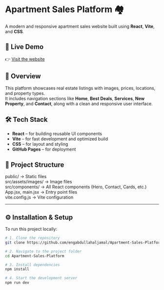 # Apartment Sales Platform 🏘️

A modern and responsive apartment sales website built using **React**, **Vite**, and **CSS**.

## 🔗 Live Demo  
👉 [Visit the website](https://engabdullahaljamal.github.io/Apartment-Sales-Platform/)

## 📌 Overview

This platform showcases real estate listings with images, prices, locations, and property types.  
It includes navigation sections like **Home**, **Best Deals**, **Services**, **New Property**, and **Contact**, along with a clean and responsive user interface.

## 🛠️ Tech Stack

- **React** – for building reusable UI components  
- **Vite** – for fast development and optimized build  
- **CSS** – for layout and styling  
- **GitHub Pages** – for deployment

## 📁 Project Structure

public/               → Static files  
src/assets/images/    → Image files  
src/components/       → All React components (Hero, Contact, Cards, etc.)  
App.jsx, main.jsx     → Entry point files  
vite.config.js        → Vite configuration  

---

## ⚙️ Installation & Setup

To run this project locally:

```bash
# 1. Clone the repository
git clone https://github.com/engabdullahaljamal/Apartment-Sales-Platform.git

# 2. Navigate to the project folder
cd Apartment-Sales-Platform

# 3. Install dependencies
npm install

# 4. Start the development server
npm run dev


